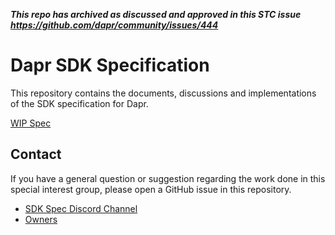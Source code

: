 ***This repo has archived as discussed and approved in this STC issue https://github.com/dapr/community/issues/444***

# Dapr SDK Specification

This repository contains the documents, discussions and implementations of the SDK specification for Dapr.

[WIP Spec](spec/spec.md)

## Contact

If you have a general question or suggestion regarding the work done in this special interest group, please open a GitHub issue in this repository.

* [SDK Spec Discord Channel](https://discord.com/channels/778680217417809931/946285225481224242)
* [Owners](CODEOWNERS)
